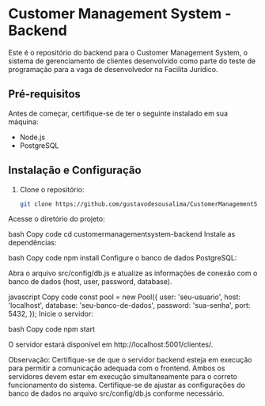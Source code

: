 # Customer Management System - Backend

Este é o repositório do backend para o Customer Management System, o sistema de gerenciamento de clientes desenvolvido como parte do teste de programação para a vaga de desenvolvedor na Facilita Jurídico.

## Pré-requisitos

Antes de começar, certifique-se de ter o seguinte instalado em sua máquina:

- Node.js
- PostgreSQL

## Instalação e Configuração

1. Clone o repositório:

   ```bash
   git clone https://github.com/gustavodesousalima/CustomerManagementSystem-BackEnd.git
Acesse o diretório do projeto:

bash
Copy code
cd customermanagementsystem-backend
Instale as dependências:

bash
Copy code
npm install
Configure o banco de dados PostgreSQL:

Abra o arquivo src/config/db.js e atualize as informações de conexão com o banco de dados (host, user, password, database).

javascript
Copy code
const pool = new Pool({
  user: 'seu-usuario',
  host: 'localhost',
  database: 'seu-banco-de-dados',
  password: 'sua-senha',
  port: 5432,
});
Inicie o servidor:

bash
Copy code
npm start

O servidor estará disponível em http://localhost:5001/clientes/.

Observação: Certifique-se de que o servidor backend esteja em execução para permitir a comunicação adequada com o frontend. Ambos os servidores devem estar em execução simultaneamente para o correto funcionamento do sistema. Certifique-se de ajustar as configurações do banco de dados no arquivo src/config/db.js conforme necessário.